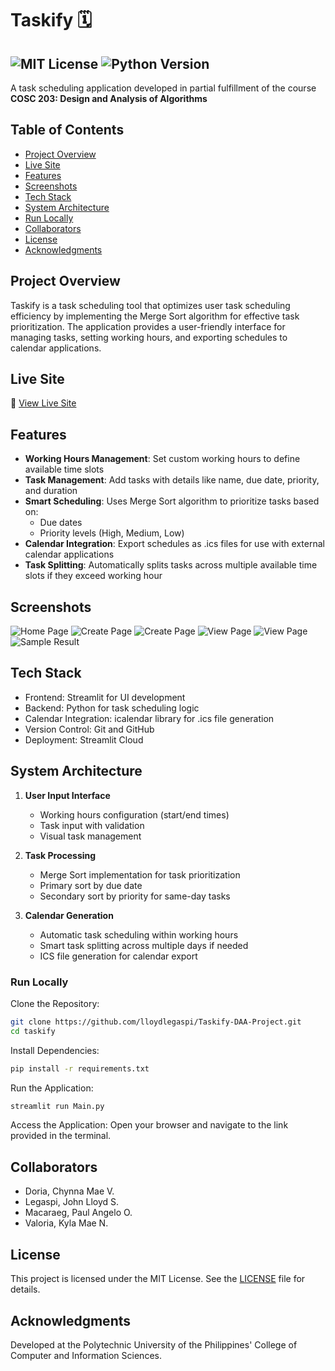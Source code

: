 # Taskify 🗓️
![MIT License](https://img.shields.io/badge/license-MIT-blue.svg) ![Python Version](https://img.shields.io/badge/python-3.8%2B-yellowgreen.svg)
---

A task scheduling application developed in partial fulfillment of the course **COSC 203: Design and Analysis of Algorithms**

## Table of Contents
- [Project Overview](#project-overview)
- [Live Site](#live-site)
- [Features](#features)
- [Screenshots](#screenshots)
- [Tech Stack](#tech-stack)
- [System Architecture](#system-architecture)
- [Run Locally](#run-locally)
- [Collaborators](#collaborators)
- [License](#license)
- [Acknowledgments](#acknowledgments)

## Project Overview

Taskify is a task scheduling tool that optimizes user task scheduling efficiency by implementing the Merge Sort algorithm for effective task prioritization. The application provides a user-friendly interface for managing tasks, setting working hours, and exporting schedules to calendar applications.

## Live Site
🔗 [View Live Site]()

## Features

- **Working Hours Management**: Set custom working hours to define available time slots
- **Task Management**: Add tasks with details like name, due date, priority, and duration 
- **Smart Scheduling**: Uses Merge Sort algorithm to prioritize tasks based on:
  - Due dates
  - Priority levels (High, Medium, Low)
- **Calendar Integration**: Export schedules as .ics files for use with external calendar applications
- **Task Splitting**: Automatically splits tasks across multiple available time slots if they exceed working hour

## Screenshots
![Home Page](public/img/Home-Page.png)
![Create Page](public/img/Create-Page-1.png)
![Create Page](public/img/Create-Page-2.png)
![View Page](public/img/View-Page-1.png)
![View Page](public/img/View-Page-2.png)
![Sample Result](public/img/Sample-Result.png)

## Tech Stack
- Frontend: Streamlit for UI development
- Backend: Python for task scheduling logic
- Calendar Integration: icalendar library for .ics file generation
- Version Control: Git and GitHub
- Deployment: Streamlit Cloud

## System Architecture

1. **User Input Interface**
   - Working hours configuration (start/end times)
   - Task input with validation
   - Visual task management

2. **Task Processing**
   - Merge Sort implementation for task prioritization
   - Primary sort by due date
   - Secondary sort by priority for same-day tasks

3. **Calendar Generation**
   - Automatic task scheduling within working hours
   - Smart task splitting across multiple days if needed
   - ICS file generation for calendar export

### Run Locally
Clone the Repository:

```bash
git clone https://github.com/lloydlegaspi/Taskify-DAA-Project.git
cd taskify
```

Install Dependencies:

```bash
pip install -r requirements.txt
```

Run the Application:

```bash
streamlit run Main.py
```

Access the Application:
Open your browser and navigate to the link provided in the terminal.

## Collaborators

- Doria, Chynna Mae V.
- Legaspi, John Lloyd S.
- Macaraeg, Paul Angelo O.
- Valoria, Kyla Mae N.

## License

This project is licensed under the MIT License. See the [LICENSE](LICENSE) file for details.

## Acknowledgments

Developed at the Polytechnic University of the Philippines' College of Computer and Information Sciences.
